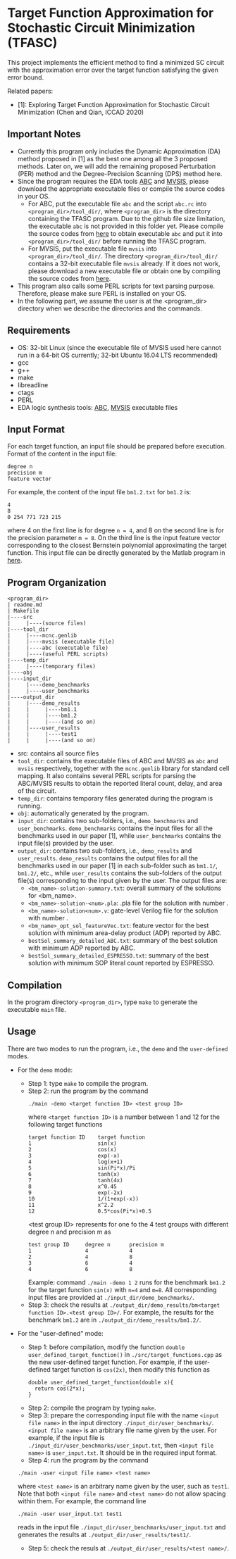 # Target Function Approximation for Stochastic Circuit Minimization (TFASC)

This project implements the efficient method to find a minimized SC circuit with the approximation error over the target function satisfying the given error bound.

Related papers:
- [1]: Exploring Target Function Approximation for Stochastic Circuit Minimization (Chen and Qian, ICCAD 2020)

## Important Notes

- Currently this program only includes the Dynamic Approximation (DA) method proposed in [1] as the best one among all the 3 proposed methods. Later on, we will add the remaining proposed Perturbation (PER) method and the Degree-Precision Scanning (DPS) method here.
- Since the program requires the EDA tools [ABC](http://people.eecs.berkeley.edu/~alanmi/abc/) and [MVSIS](https://ptolemy.berkeley.edu/projects/embedded/mvsis/), please download the appropriate executable files or compile the source codes in your OS. 
  - For ABC, put the executable file `abc` and the script `abc.rc` into `<program_dir>/tool_dir/`, where `<program_dir>` is the directory containing the TFASC program. Due to the github file size limitation, the executable `abc` is not provided in this folder yet. Please compile the source codes from [here](https://github.com/berkeley-abc/abc) to obtain executable `abc` and put it into `<program_dir>/tool_dir/` before running the TFASC program.
  - For MVSIS, put the executable file `mvsis` into `<program_dir>/tool_dir/`. The directory `<program_dir>/tool_dir/` contains a 32-bit executable file `mvsis` already. If it does not work, please download a new executable file or obtain one by compiling the source codes from [here](https://ptolemy.berkeley.edu/projects/embedded/mvsis/software.html).
- This program also calls some PERL scripts for text parsing purpose. Therefore, please make sure PERL is installed on your OS.
- In the following part, we assume the user is at the <program_dir> directory when we describe the directories and the commands.

## Requirements

- OS: 32-bit Linux (since the executable file of MVSIS used here cannot run in a 64-bit OS currently; 32-bit Ubuntu 16.04 LTS recommended)
- gcc
- g++
- make
- libreadline
- ctags
- PERL
- EDA logic synthesis tools: [ABC](http://people.eecs.berkeley.edu/~alanmi/abc/), [MVSIS](https://ptolemy.berkeley.edu/projects/embedded/mvsis/) executable files

## Input Format

For each target function, an input file should be prepared before execution.
Format of the content in the input file:
```
degree n
precision m
feature vector
```
For example, the content of the input file `bm1.2.txt` for `bm1.2` is:
```
4
8
0 254 771 723 215
```
where 4 on the first line is for degree `n = 4`, and 8 on the second line is for the precision parameter `m = 8`. On the third line is the input feature vector corresponding to the closest Bernstein polynomial approximating the target function. This input file can be directly generated by the Matlab program in [here](https://github.com/SJTU-ECTL/TFASC/tree/master/Bernstein%20polynomial%20approximation%20by%20Matlab).

## Program Organization

```
<program_dir>
| readme.md
| Makefile
|----src
|     |----(source files)
|----tool_dir
|     |----mcnc.genlib
|     |----mvsis (executable file)
|     |----abc (executable file)
|     |----(useful PERL scripts)
|----temp_dir
|     |----(temporary files)
|----obj
|----input_dir
|     |----demo_benchmarks
|     |----user_benchmarks
|----output_dir
|     |----demo_results
|     |     |----bm1.1
|     |     |----bm1.2
|     |     |----(and so on)
|     |----user_results
|     |     |----test1
|     |     |----(and so on)
```
- src: contains all source files
- `tool_dir`: contains the executable files of ABC and MVSIS as `abc` and `mvsis` respectively, together with the `mcnc.genlib` library for standard cell mapping. It also contains several PERL scripts for parsing the ABC/MVSIS results to obtain the reported literal count, delay, and area of the circuit. 
- `temp_dir`: contains temporary files generated during the program is running.
- `obj`: automatically generated by the program.
- `input_dir`: contains two sub-folders, i.e., `demo_benchmarks` and `user_benchmarks`. `demo_benchmarks` contains the input files for all the benchmarks used in our paper [1], while `user_benchmarks` contains the input file(s) provided by the user.
- `output_dir`: contains two sub-folders, i.e., `demo_results` and `user_results`. `demo_results` contains the output files for all the benchmarks used in our paper [1] in each sub-folder such as `bm1.1/`, `bm1.2/`, etc., while `user_results` contains the sub-folders of the output file(s) corresponding to the input given by the user.
  The output files are:
  - `<bm_name>-solution-summary.txt`: overall summary of the solutions for <bm_name>.
  - `<bm_name>-solution-<num>.pla`: .pla file for the solution with number <num>.
  - `<bm_name>-solution<num>.v`: gate-level Verilog file for the solution with number <num>.
  - `<bm_name>_opt_sol_featureVec.txt`: feature vector for the best solution with minimum area-delay product (ADP) reported by ABC.
  - `bestSol_summary_detailed_ABC.txt`: summary of the best solution with minimum ADP reported by ABC.
  - `bestSol_summary_detailed_ESPRESSO.txt`: summary of the best solution with minimum SOP literal count reported by ESPRESSO.

## Compilation

In the program directory `<program_dir>`, type `make` to generate the executable `main` file. 

## Usage

There are two modes to run the program, i.e., the `demo` and the `user-defined` modes.
- For the `demo` mode:
  - Step 1: type `make` to compile the program.
  - Step 2: run the program by the command 
    ```
    ./main -demo <target function ID> <test group ID>
    ```
    where `<target function ID>` is a number between 1 and 12 for the following target functions
    ```
    target function ID    target function
    1                     sin(x)
    2                     cos(x)
    3                     exp(-x)
    4                     log(x+1)
    5                     sin(Pi*x)/Pi
    6                     tanh(x)
    7                     tanh(4x)
    8                     x^0.45
    9                     exp(-2x)
    10                    1/(1+exp(-x))
    11                    x^2.2
    12                    0.5*cos(Pi*x)+0.5
    ```
    \<test group ID\> represents for one fo the 4 test groups with different degree n and precision m as
    ```
    test group ID     degree n      precision m
    1                 4             4
    2                 4             8
    3                 6             4
    4                 6             8
    ```
    Example: command `./main -demo 1 2` runs for the benchmark `bm1.2` for the target function `sin(x)` with `n=4` and `m=8`.
    All corresponding input files are provided at `./input_dir/demo_benchmarks/`.
  - Step 3: check the results at `./output_dir/demo_results/bm<target function ID>.<test group ID>/`. For example, the results for the benchmark `bm1.2` are in `./output_dir/demo_results/bm1.2/`.

- For the "user-defined" mode:
  - Step 1: before compilation, modify the function `double user_defined_target_function()` in `./src/target_functions.cpp` as the new user-defined target function. 
    For example, if the user-defined target function is `cos(2x)`, then modify this function as
    ```
    double user_defined_target_function(double x){
      return cos(2*x);
    }
    ```
  - Step 2: compile the program by typing `make`.
  - Step 3: prepare the corresponding input file with the name `<input file name>` in the input directory `./input_dir/user_benchmarks/`. `<input file name>` is an arbitrary file name given by the user. For example, if the input file is `./input_dir/user_benchmarks/user_input.txt`, then `<input file name>` is `user_input.txt`. It should be in the required input format.
  - Step 4: run the program by the command 
  ```
  ./main -user <input file name> <test name>
  ```
  where `<test name>` is an arbitrary name given by the user, such as `test1`. Note that both `<input file name>` and `<test name>` do not allow spacing within them.
  For example, the command line
  ```
  ./main -user user_input.txt test1
  ```
  reads in the input file `./input_dir/user_benchmarks/user_input.txt` and generates the results at `./output_dir/user_results/test1/`.
  - Step 5: check the resuls at `./output_dir/user_results/<test name>/`.
  

  
  
